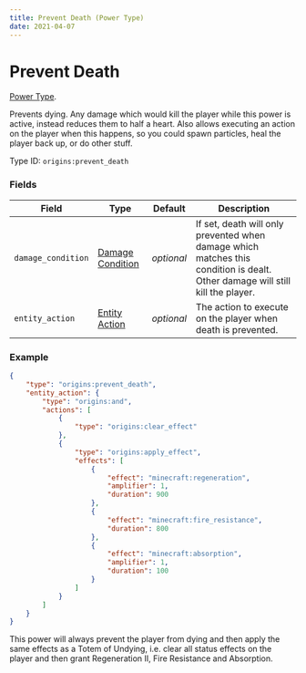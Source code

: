 ```yaml
---
title: Prevent Death (Power Type)
date: 2021-04-07
---
```

# Prevent Death

[Power Type](../power_types.md).

Prevents dying. Any damage which would kill the player while this power is active, instead reduces them to half a heart. Also allows executing an action on the player when this happens, so you could spawn particles, heal the player back up, or do other stuff.

Type ID: `origins:prevent_death`

### Fields

Field  | Type | Default | Description
-------|------|---------|-------------
`damage_condition` | [Damage Condition](../damage_conditions.md) | _optional_ | If set, death will only prevented when damage which matches this condition is dealt. Other damage will still kill the player.
`entity_action` | [Entity Action](../entity_actions.md) | _optional_ | The action to execute on the player when death is prevented.

### Example
```json
{
    "type": "origins:prevent_death",
    "entity_action": {
		"type": "origins:and",
		"actions": [
			{
				"type": "origins:clear_effect"
			},
			{
				"type": "origins:apply_effect",
				"effects": [
					{
						"effect": "minecraft:regeneration",
						"amplifier": 1,
						"duration": 900
					},
					{
						"effect": "minecraft:fire_resistance",
						"duration": 800
					},
					{
						"effect": "minecraft:absorption",
						"amplifier": 1,
						"duration": 100
					}
				]
			}
		]
	}
}
```
This power will always prevent the player from dying and then apply the same effects as a Totem of Undying, i.e. clear all status effects on the player and then grant Regeneration II, Fire Resistance and Absorption.
